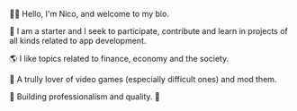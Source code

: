 👋😃 Hello, I'm Nico, and welcome to my bio.


🎹 I am a starter and I seek to participate, contribute and learn in projects of all kinds related to app development.

🌎 I like topics related to finance, economy and the society.

👾 A trully lover of video games (especially difficult ones) and mod them.


🌊 Building professionalism and quality. 🌊
